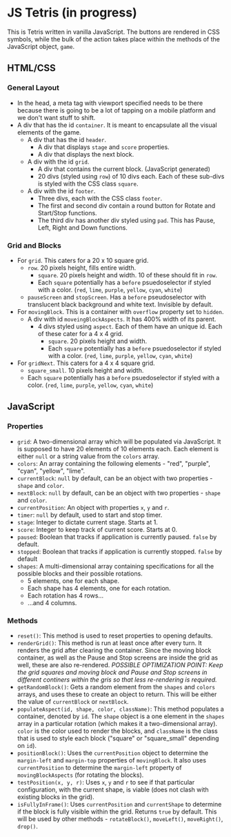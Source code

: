 # JS Tetris (in progress)
This is Tetris written in vanilla JavaScript. The buttons are rendered in CSS symbols, while the bulk of the action takes place within the methods of the JavaScript object, `game`.

## HTML/CSS
### General Layout
- In the head, a meta tag with viewport specified needs to be there because there is going to be a lot of tapping on a mobile platform and we don't want stuff to shift.
- A div that has the id `container`. It is meant to encapsulate all the visual elements of the game.
    - A div that has the id `header`.
        - A div that displays `stage` and `score` properties.
        - A div that displays the next block.
    - A div with the id `grid`.
        - A div that contains the current block. (JavaScript generated)
        - 20 divs (styled using `row`) of 10 divs each. Each of these sub-divs is styled with the CSS class `square`.
    - A div with the id `footer`.
        - Three divs, each with the CSS class `footer`.
        - The first and second div contain a round button for Rotate and Start/Stop functions.
        - The third div has another div styled using `pad`. This has Pause, Left, Right and Down functions.
### Grid and Blocks
- For `grid`. This caters for a 20 x 10 square grid.
    - `row`. 20 pixels height, fills entire width.
        - `square`. 20 pixels height and width. 10 of these should fit in `row`.
        - Each `square` potentially has a `before` psuedoselector if styled with a color. (`red`, `lime`, `purple`, `yellow`, `cyan`, `white`)
    - `pauseScreen` and `stopScreen`. Has a `before` pseudoselector with translucent black background and white text. Invisible by default.
- For `movingBlock`. This is a container with `overflow` property set to `hidden`.
    - A div with id `moveingBlockAspects`. It has 400% width of its parent.
        - 4 divs styled using `aspect`. Each of them have an unique id. Each of these cater for a 4 x 4 grid.
            - `square`. 20 pixels height and width.
            - Each `square` potentially has a `before` psuedoselector if styled with a color. (`red`, `lime`, `purple`, `yellow`, `cyan`, `white`)
 - For `gridNext`. This caters for a 4 x 4 square grid.
     - `square_small`. 10 pixels height and width.
     - Each `square` potentially has a `before` psuedoselector if styled with a color. (`red`, `lime`, `purple`, `yellow`, `cyan`, `white`)

## JavaScript
### Properties
- `grid`: A two-dimensional array which will be populated via JavaScript. It is supposed to have 20 elements of 10 elements each. Each element is either `null` or a string value from the `colors` array.
- `colors`: An array containing the following elements - "red", "purple", "cyan", "yellow", "lime".
- `currentBlock`: `null` by default, can be an object with two properties - `shape` and `color`.
- `nextBlock`: `null` by default, can be an object with two properties - `shape` and `color`.
- `currentPosition`: An object with properties `x`, `y` and `r`.
- `timer`: `null` by default, used to start and stop timer.
- `stage`: Integer to dictate current stage. Starts at 1.
- `score`: Integer to keep track of current score. Starts at 0.
- `paused`: Boolean that tracks if application is currently paused. `false` by default.
- `stopped`: Boolean that tracks if application is currently stopped. `false` by default
- `shapes`: A multi-dimensional array containing specifications for all the possible blocks and their possible rotations.
    - 5 elements, one for each shape.
    - Each shape has 4 elements, one for each rotation.
    - Each rotation has 4 rows...
    - ...and 4 columns. 

### Methods
- `reset()`: This method is used to reset properties to opening defaults.
- `renderGrid()`: This method is run at least once after every turn. It renders the grid after clearing the container. Since the moving block container, as well as the Pause and Stop screens are inside the grid as well, these are also re-rendered. *POSSIBLE OPTIMIZATION POINT: Keep the grid squares and moving block and Pause and Stop screens in different continers within the gris so that less re-rendering is required.*
- `getRandomBlock()`: Gets a random element from the `shapes` and `colors` arrays, and uses these to create an object to return. This will be either the value of `currentBlock` or `nextBlock`.
- `populateAspect(id, shape, color, className)`: This method populates a container, denoted by `id`. The `shape` object is a one element in the `shapes` array in a particular rotation (which makes it a two-dimensional array). `color` is the color used to render the blocks, and `className` is the class that is used to style each block ("square" or "square_small" depending on `id`).
- `positionBlock()`: Uses the `currentPosition` object to determine the `margin-left` and `margin-top` properties of `movingBlock`. It also uses `currentPosition` to determine the `margin-left` property of `movingBlockAspects` (for rotating the blocks).
- `testPosition(x, y, r)`: Uses `x`, `y` and `r` to see if that particular configuration, with the current shape, is viable (does not clash with existing blocks in the grid).
- `isFullyInFrame()`: Uses `currentPosition` and `currentShape` to determine if the block is fully visible within the grid. Returns `true` by default. This will be used by other methods - `rotateBlock()`, `moveLeft()`, `moveRight()`, `drop()`.
